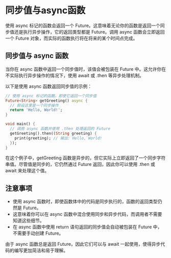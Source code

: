 # 同步值与async函数

使用 async 标记的函数会返回一个 Future。这意味着无论你的函数是返回一个同步值还是执行异步操作，它的返回类型都是 Future。调用 async 函数会立即返回一个 Future 对象，而实际的函数执行将在将来的某个时间点完成。

## 同步值与 async 函数

当你在 async 函数中返回一个同步值时，该值会被包装在 Future 中。这允许你在不实际执行异步操作的情况下，使用 await 或 .then 等异步处理机制。

以下是使用 async 函数返回同步值的示例：

```dart
// 使用 async 标记的函数，即使它返回一个同步值
Future<String> getGreeting() async {
  // 假设这里是一个同步操作
  return 'Hello, World!';
}

void main() {
  // 调用 async 函数并使用 .then 处理返回的 Future
  getGreeting().then((String greeting) {
    print(greeting); // 输出: Hello, World!
  });
}
```

在这个例子中，getGreeting 函数是异步的，但它实际上立即返回了一个同步字符串值。尽管值是同步的，它仍然通过 Future 返回，因此你可以使用 .then 或 await 来处理这个值。

## 注意事项

- 使用 async 函数时，即使函数体中的代码是同步执行的，函数的返回类型仍然是 Future。
- 这意味着你可以在 async 函数中混合使用同步和异步代码，而调用者不需要知道这些细节。
- 在 async 函数中使用 return 语句返回的同步值会自动被包装在 Future 中，不需要手动创建 Future。

由于 async 函数总是返回 Future，因此它们可以与 await 一起使用，使得异步代码的编写更加简洁和易于理解。
